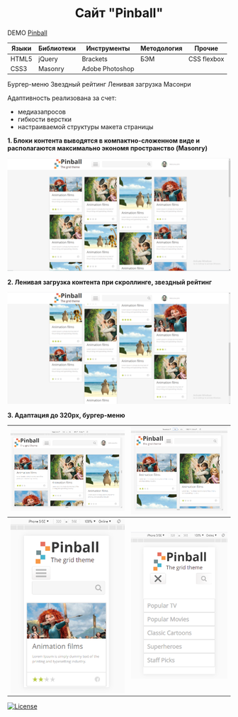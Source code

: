 <h1 align="center">Сайт "Pinball"</h1>

DEMO [Pinball](https://zena86.github.io/pinball/)

Языки    | Библиотеки | Инструменты   |Методология |Прочие
---------|------------|---------------|------------|-----------
HTML5    |jQuery      |Brackets       |БЭМ         |CSS flexbox
CSS3     |Masonry     |Adobe Photoshop|            |

Бургер-меню
Звездный рейтинг
Ленивая загрузка
Масонри


Адаптивность реализована за счет:
* медиазапросов
* гибкости верстки
* настраиваемой структуры макета страницы


**1. Блоки контента выводятся  в компактно-сложенном виде и располагаются максимально экономя пространство (Masonry)**

![Screenshort 1](/images/imgreadme/screen-main.png)


**2. Ленивая загрузка контента при скроллинге, звездный рейтинг**

![Screenshort 1](/images/imgreadme/screen2.png)


**3. Адаптация до 320px, бургер-меню**

![Screenshort 1](/images/imgreadme/screen1024.png)    |![Screenshort 1](/images/imgreadme/screen768.png) 
------------------------------------------------------|------------------------------------------------------
![Screenshort 1](/images/imgreadme/screen-mobile1.png)|![Screenshort 1](/images/imgreadme/screen-mobile2.png)



[![License](https://img.shields.io/badge/License-Apache%202.0-blue.svg)](https://opensource.org/licenses/Apache-2.0)
